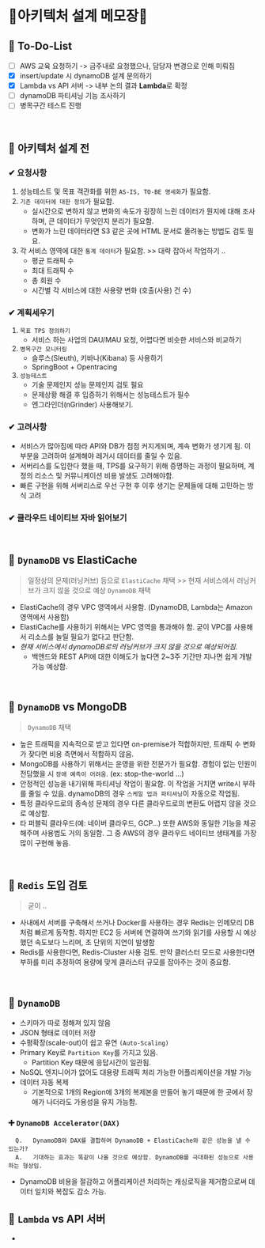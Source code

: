 # 🥕아키텍처 설계 메모장🥕

## 📄 To-Do-List
- [ ] AWS 교육 요청하기 -> 금주내로 요청했으나, 담당자 변경으로 인해 미뤄짐 
- [x] insert/update 시 dynamoDB 설계 문의하기
- [x] Lambda vs API 서버 -> 내부 논의 결과 **Lambda**로 확정
- [ ] dynamoDB 파티셔닝 기능 조사하기
- [ ] 병목구간 테스트 진행

<br />

## 📌 아키텍처 설계 전
### ✔ 요청사항
 1. 성능테스트 및 목표 객관화를 위한 ``AS-IS, TO-BE 명세화``가 필요함.
 2. ``기존 데이터에 대한 정의``가 필요함.
    - 실시간으로 변하지 않고 변화의 속도가 굉장히 느린 데이터가 뭔지에 대해 조사하며, 큰 데이터가 무엇인지 분리가 필요함. 
    - 변화가 느린 데이터라면 S3 같은 곳에 HTML 문서로 올려놓는 방법도 검토 필요.
 3. 각 서비스 영역에 대한 ``통계 데이터``가 필요함. >> 대략 잡아서 작업하기 ..
    - 평균 트래픽 수
    - 최대 트래픽 수
    - 총 회원 수
    - 시간별 각 서비스에 대한 사용량 변화 (호출(사용) 건 수)

### ✔ 계획세우기
 1. ``목표 TPS 정의하기``
    - 서비스 하는 사업의 DAU/MAU 요청, 어렵다면 비슷한 서비스와 비교하기 
 2. ``병목구간 모니터링``
    - 슬루스(Sleuth), 키바나(Kibana) 등 사용하기
    - SpringBoot + Opentracing
 3. ``성능테스트``
    - 기술 문제인지 성능 문제인지 검토 필요
    - 문제상황 해결 후 입증하기 위해서는 성능테스트가 필수
    - 엔그라인더(nGrinder) 사용해보기.
    
### ✔ 고려사항
 -	서비스가 많아짐에 따라 API와 DB가 점점 커지게되며, 계속 변화가 생기게 됨. 이 부분을 고려하여 설계해야 레거시 데이터를 줄일 수 있음.
 - 서버리스를 도입한다 했을 때, TPS를 요구하기 위해 증명하는 과정이 필요하며, 계정의 리소스 및 커뮤니케이션 비용 발생도 고려해야함.
 -	빠른 구현을 위해 서버리스로 우선 구현 후 이후 생기는 문제들에 대해 고민하는 방식 고려
 
### ✔ 클라우드 네이티브 자바 읽어보기
 
 <br />
   

## 📌 ``DynamoDB`` vs ElastiCache
> 일정상의 문제(러닝커브) 등으로 ``ElastiCache`` 채택 >> 현재 서비스에서 러닝커브가 크지 않을 것으로 예상 ``DynamoDB`` 채택
 - ElastiCache의 경우 VPC 영역에서 사용함. (DynamoDB, Lambda는 Amazon 영역에서 사용함)
 - ElastiCache를 사용하기 위해서는 VPC 영역을 통과해야 함. 굳이 VPC를 사용해서 리소스를 늘릴 필요가 없다고 판단함.
 - _현재 서비스에서 dynamoDB로의 러닝커브가 크지 않을 것으로 예상되어짐._
    -	백앤드와 REST API에 대한 이해도가 높다면 2~3주 기간만 지나면 쉽게 개발 가능 예상함. 
    
<br />

## 📌 ``DynamoDB`` vs MongoDB 
> ``DynamoDB`` 채택
 - 높은 트래픽을 지속적으로 받고 있다면 on-premise가 적합하지만, 트래픽 수 변화가 잦다면 비용 측면에서 적합하지 않음.
 - MongoDB를 사용하기 위해서는 운영을 위한 전문가가 필요함. 경험이 없는 인원이 전담했을 시 ``장애 예측이 어려움``. (ex: stop-the-world ...)
 - 안정적인 성능을 내기위해 파티셔닝 작업이 필요함. 이 작업을 거치면 write시 부하를 줄일 수 있음. dynamoDB의 경우 ``스케일 업과 파티셔닝``이 자동으로 작업됨.
 - 특정 클라우드로의 종속성 문제의 경우 다른 클라우드로의 변환도 어렵지 않을 것으로 예상함.
 - 타 퍼블릭 클라우드(예: 네이버 클라우드, GCP…) 또한 AWS와 동일한 기능을 제공해주며 사용법도 거의 동일함. 그 중 AWS의 경우 클라우드 네이티브 생태계를 가장 많이 구현해 놓음.

<br />


## 📌 ``Redis`` 도입 검토
> 굳이 ..
 - 사내에서 서버를 구축해서 쓰거나 Docker를 사용하는 경우 Redis는 인메모리 DB처럼 빠르게 동작함. 하지만 EC2 등 서버에 연결하여 쓰기와 읽기를 사용할 시 예상했던 속도보다 느리며, 초 단위의 지연이 발생함
 - Redis를 사용한다면, Redis-Cluster 사용 검토. 만약 클러스터 모드로 사용한다면 부하를 미리 추정하여 용량에 맞게 클러스터 규모를 잡아주는 것이 중요함.

<br />

## 📌 ``DynamoDB``
 - 스키마가 따로 정해져 있지 않음
 - JSON 형태로 데이터 저장
 - 수평확장(scale-out)이 쉽고 유연 ``(Auto-Scaling)``
 - Primary Key로 ``Partition Key``를 가지고 있음.
    - Partition Key 때문에 응답시간이 일관됨.
 - NoSQL 엔지니어가 없어도 대용량 트래픽 처리 가능한 어플리케이션을 개발 가능
 - 데이터 자동 복제
    - 기본적으로 1개의 Region에 3개의 복제본을 만들어 놓기 때문에 한 곳에서 장애가 나더라도 가용성을 유지 가능함.
 
 
 ### ➕ ``DynamoDB Accelerator(DAX)``
 ```
   Q.	DynamoDB와 DAX를 결합하여 DynamoDB + ElastiCache와 같은 성능을 낼 수 있는가?    
   A.	기대하는 효과는 똑같이 나올 것으로 예상함. DynamoDB를 극대화된 성능으로 사용하는 형상임.
```
- DynamoDB 비용을 절감하고 어플리케이션 처리하는 캐싱로직을 제거함으로써 데이터 일치와 복잡도 감소 가능.




## 📌 ``Lambda`` vs API 서버
 - 

